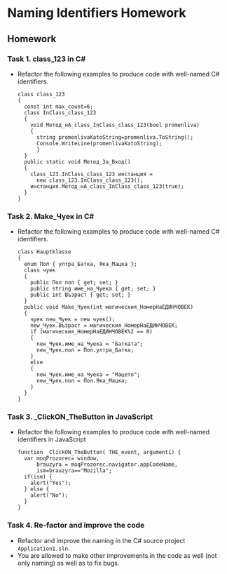 <body class="logged_in  env-production windows vis-public page-blob">
<h1><a id="user-content-naming-identifiers-homework" class="anchor" href="#naming-identifiers-homework" aria-hidden="true"><span class="octicon octicon-link"></span></a>Naming Identifiers Homework</h1>

<h2><a id="user-content-homework" class="anchor" href="#homework" aria-hidden="true"><span class="octicon octicon-link"></span></a>Homework</h2>

<h3><a id="user-content-task-1-class_123-in-c" class="anchor" href="#task-1-class_123-in-c" aria-hidden="true"><span class="octicon octicon-link"></span></a>Task 1. class_123 in C#</h3>

<ul>
<li><p>Refactor the following examples to produce code with well-named C# identifiers.</p>

<pre><code>class class_123
{
  const int max_count=6;
  class InClass_class_123
  {
    void Метод_нА_class_InClass_class_123(bool promenliva)
    {
      string promenlivaKatoString=promenliva.ToString();
      Console.WriteLine(promenlivaKatoString);
      }
  }       
  public static void Метод_За_Вход()
  {
    class_123.InClass_class_123 инстанция =
      new class_123.InClass_class_123();
    инстанция.Метод_нА_class_InClass_class_123(true); 
  }
}
</code></pre></li>
</ul>

<h3><a id="user-content-task-2-make_Чуек-in-c" class="anchor" href="#task-2-make_Чуек-in-c" aria-hidden="true"><span class="octicon octicon-link"></span></a>Task 2. Make_Чуек in C#</h3>

<ul>
<li><p>Refactor the following examples to produce code with well-named C# identifiers.</p>

<pre><code>class Hauptklasse
{
  enum Пол { ултра_Батка, Яка_Мацка };
  class чуек
  {
    public Пол пол { get; set; }
    public string име_на_Чуека { get; set; }
    public int Възраст { get; set; }
  }       
  public void Make_Чуек(int магическия_НомерНаЕДИНЧОВЕК)
  {
    чуек new_Чуек = new чуек();
    new_Чуек.Възраст = магическия_НомерНаЕДИНЧОВЕК;
    if (магическия_НомерНаЕДИНЧОВЕК%2 == 0)
    {
      new_Чуек.име_на_Чуека = "Батката";
      new_Чуек.пол = Пол.ултра_Батка;
    }
    else
    {
      new_Чуек.име_на_Чуека = "Мацето";
      new_Чуек.пол = Пол.Яка_Мацка;
    }
  }
}
</code></pre></li>
</ul>

<h3><a id="user-content-task-3-_clickon_thebutton-in-javascript" class="anchor" href="#task-3-_clickon_thebutton-in-javascript" aria-hidden="true"><span class="octicon octicon-link"></span></a>Task 3. _ClickON_TheButton in JavaScript</h3>

<ul>
<li><p>Refactor the following examples to produce code with well-named identifiers in JavaScript</p>

<pre><code>function _ClickON_TheButton( THE_event, argumenti) {
  var moqProzorec= window,
      brauzyra = moqProzorec.navigator.appCodeName,
      ism=brauzyra=="Mozilla";
  if(ism) {
    alert("Yes");
  } else {
    alert("No");
  }
}
</code></pre></li>
</ul>

<h3><a id="user-content-task-4-re-factor-and-improve-the-code" class="anchor" href="#task-4-re-factor-and-improve-the-code" aria-hidden="true"><span class="octicon octicon-link"></span></a>Task 4. Re-factor and improve the code</h3>

<ul>
<li>  Refactor and improve the naming in the C# source project <code>Application1.sln</code>.</li>
<li>  You are allowed to make other improvements in the code as well (not only naming) as well as to fix bugs.</li>
</ul>    
  </body>
</html>


